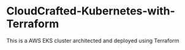 # CloudCrafted-Kubernetes-with-Terraform
This is a AWS EKS cluster architected and deployed using Terraform
